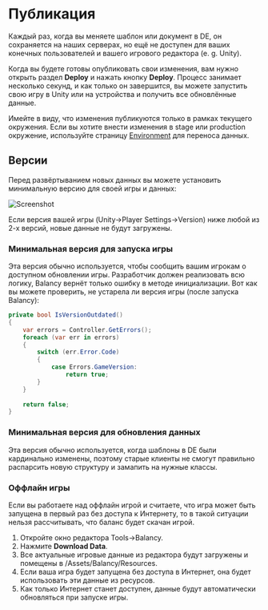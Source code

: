 # Публикация

Каждый раз, когда вы меняете шаблон или документ в DE, он сохраняется на наших серверах, но ещё не доступен для ваших конечных пользователей и вашего игрового редактора (e. g. Unity). 

Когда вы будете готовы опубликовать свои изменения, вам нужно открыть раздел **Deploy** и нажать кнопку **Deploy**.
Процесс занимает несколько секунд, и как только он завершится, вы можете запустить свою игру в Unity или на устройства и получить все обновлённые данные.

Имейте в виду, что изменения публикуются только в рамках текущего окружения. Если вы хотите внести изменения в stage или production окружение, используйте страницу [Environment](/data_editor/advanced/environment) для переноса данных.
## Версии

Перед развёртыванием новых данных вы можете установить минимальную версию для своей игры и данных:

![Screenshot](/img/de_example/de_deploy.jpg)

Если версия вашей игры (Unity->Player Settings->Version) ниже любой из 2-х версий, новые данные не будут загружены.

### Минимальная версия для запуска игры
Эта версия обычно используется, чтобы сообщить вашим игрокам о доступном обновлении игры. Разработчик должен реализовать всю логику, Balancy вернёт только ошибку в методе инициализации. Вот как вы можете проверить, не устарела ли версия игры (после запуска Balancy):

```csharp fct_label="Unity"
private bool IsVersionOutdated()
{
    var errors = Controller.GetErrors();
    foreach (var err in errors)
    {
        switch (err.Error.Code)
        {
            case Errors.GameVersion:
                return true;
        }
    }
    
    return false;
}
```

### Минимальная версия для обновления данных
Эта версия обычно используется, когда шаблоны в DE были кардинально изменены, поэтому старые клиенты не смогут правильно распарсить новую структуру и замапить на нужные классы.

### Оффлайн игры

Если вы работаете над оффлайн игрой и считаете, что игра может быть запущена в первый раз без доступа к Интернету, то в такой ситуации нельзя рассчитывать, что баланс будет скачан игрой.

1. Откройте окно редактора Tools->Balancy.
2. Нажмите **Download Data**.
3. Все актуальные игровые данные из редактора будут загружены и помещены в /Assets/Balancy/Resources.
4. Если ваша игра будет запущена без доступа в Интернет, она будет использовать эти данные из ресурсов.
5. Как только Интернет станет доступен, данные будут автоматически обновляться при запуске игры.
